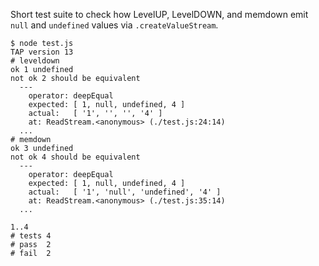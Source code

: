 Short test suite to check how LevelUP, LevelDOWN, and memdown emit
`null` and `undefined` values via `.createValueStream`.

```shellsession
$ node test.js
TAP version 13
# leveldown
ok 1 undefined
not ok 2 should be equivalent
  ---
    operator: deepEqual
    expected: [ 1, null, undefined, 4 ]
    actual:   [ '1', '', '', '4' ]
    at: ReadStream.<anonymous> (./test.js:24:14)
  ...
# memdown
ok 3 undefined
not ok 4 should be equivalent
  ---
    operator: deepEqual
    expected: [ 1, null, undefined, 4 ]
    actual:   [ '1', 'null', 'undefined', '4' ]
    at: ReadStream.<anonymous> (./test.js:35:14)
  ...

1..4
# tests 4
# pass  2
# fail  2
```
